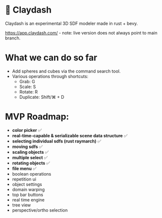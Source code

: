 # 🐥 Claydash

Claydash is an experimental 3D SDF modeler made in rust + bevy.

https://app.claydash.com/ - note: live version does not always point to main branch.

# What we can do so far

* Add spheres and cubes via the command search tool.
* Various operations through shortcuts:
  * Grab: G
  * Scale: S
  * Rotate: R
  * Duplicate: Shift/⌘ + D

# MVP Roadmap: 

- **color picker** ✅
- **real-time-capable & serializable scene data structure** ✅
- **selecting individual sdfs (rust raymarch)** ✅
- **moving sdfs** ✅
- **scaling objects** ✅
- **multiple select** ✅
- **rotating objects** ✅
- **file menu** ✅
- boolean operations
- repetition ui
- object settings
- domain warping
- top bar buttons
- real time engine
- tree view
- perspective/ortho selection
